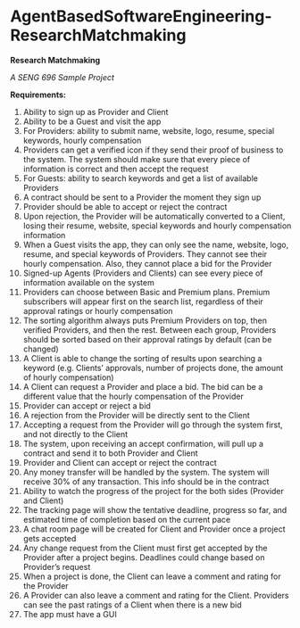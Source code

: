 # AgentBasedSoftwareEngineering-ResearchMatchmaking

**Research Matchmaking**

_A SENG 696 Sample Project_

**Requirements:**

1. Ability to sign up as Provider and Client
2. Ability to be a Guest and visit the app
3. For Providers: ability to submit name, website, logo, resume, special keywords, hourly compensation
4. Providers can get a verified icon if they send their proof of business to the system. The system should make sure that every piece of information is correct and then
accept the request
5. For Guests: ability to search keywords and get a list of available Providers
6. A contract should be sent to a Provider the moment they sign up
7. Provider should be able to accept or reject the contract
8. Upon rejection, the Provider will be automatically converted to a Client, losing their resume, website, special keywords and hourly compensation information
9. When a Guest visits the app, they can only see the name, website, logo, resume, and special keywords of Providers. They cannot see their hourly compensation. Also, they cannot place a bid for the Provider
10. Signed-up Agents (Providers and Clients) can see every piece of information available on the system
11. Providers can choose between Basic and Premium plans. Premium subscribers will appear first on the search list, regardless of their approval ratings or hourly compensation
12. The sorting algorithm always puts Premium Providers on top, then verified Providers, and then the rest. Between each group, Providers should be sorted based on their approval ratings by default (can be changed)
13. A Client is able to change the sorting of results upon searching a keyword (e.g. Clients’ approvals, number of projects done, the amount of hourly compensation)
14. A Client can request a Provider and place a bid. The bid can be a different value that the hourly compensation of the Provider
15. Provider can accept or reject a bid
16. A rejection from the Provider will be directly sent to the Client
17. Accepting a request from the Provider will go through the system first, and not directly to the Client
18. The system, upon receiving an accept confirmation, will pull up a contract and send it to both Provider and Client
19. Provider and Client can accept or reject the contract
20. Any money transfer will be handled by the system. The system will receive 30% of any transaction. This info should be in the contract
21. Ability to watch the progress of the project for the both sides (Provider and Client)
22. The tracking page will show the tentative deadline, progress so far, and estimated time of completion based on the current pace
23. A chat room page will be created for Client and Provider once a project gets accepted
24. Any change request from the Client must first get accepted by the Provider after a project begins. Deadlines could change based on Provider’s request
25. When a project is done, the Client can leave a comment and rating for the Provider
26. A Provider can also leave a comment and rating for the Client. Providers can see the past ratings of a Client when there is a new bid
27. The app must have a GUI
